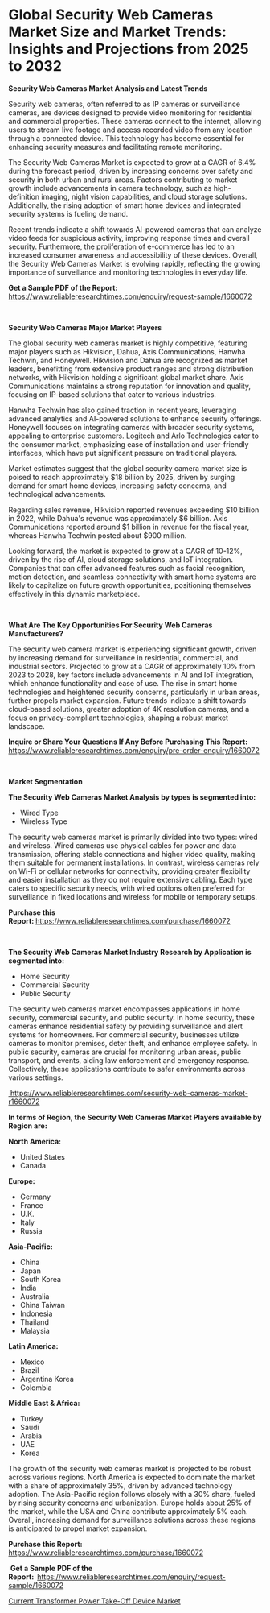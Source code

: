 <p><h1>Global Security Web Cameras Market Size and Market Trends: Insights and Projections from 2025 to 2032</h1></p><p><strong>Security Web Cameras Market Analysis and Latest Trends</strong></p>
<p><p>Security web cameras, often referred to as IP cameras or surveillance cameras, are devices designed to provide video monitoring for residential and commercial properties. These cameras connect to the internet, allowing users to stream live footage and access recorded video from any location through a connected device. This technology has become essential for enhancing security measures and facilitating remote monitoring.</p><p>The Security Web Cameras Market is expected to grow at a CAGR of 6.4% during the forecast period, driven by increasing concerns over safety and security in both urban and rural areas. Factors contributing to market growth include advancements in camera technology, such as high-definition imaging, night vision capabilities, and cloud storage solutions. Additionally, the rising adoption of smart home devices and integrated security systems is fueling demand. </p><p>Recent trends indicate a shift towards AI-powered cameras that can analyze video feeds for suspicious activity, improving response times and overall security. Furthermore, the proliferation of e-commerce has led to an increased consumer awareness and accessibility of these devices. Overall, the Security Web Cameras Market is evolving rapidly, reflecting the growing importance of surveillance and monitoring technologies in everyday life.</p></p>
<p><strong>Get a Sample PDF of the Report:&nbsp;</strong> <a href="https://www.reliableresearchtimes.com/enquiry/request-sample/1660072?utm_campaign=3227&utm_medium=2&utm_source=Github&utm_content=ia&utm_term=29032025&utm_id=security-web-cameras">https://www.reliableresearchtimes.com/enquiry/request-sample/1660072</a></p>
<p>&nbsp;</p>
<p><strong>Security Web Cameras Major Market Players</strong></p>
<p><p>The global security web cameras market is highly competitive, featuring major players such as Hikvision, Dahua, Axis Communications, Hanwha Techwin, and Honeywell. Hikvision and Dahua are recognized as market leaders, benefitting from extensive product ranges and strong distribution networks, with Hikvision holding a significant global market share. Axis Communications maintains a strong reputation for innovation and quality, focusing on IP-based solutions that cater to various industries.</p><p>Hanwha Techwin has also gained traction in recent years, leveraging advanced analytics and AI-powered solutions to enhance security offerings. Honeywell focuses on integrating cameras with broader security systems, appealing to enterprise customers. Logitech and Arlo Technologies cater to the consumer market, emphasizing ease of installation and user-friendly interfaces, which have put significant pressure on traditional players.</p><p>Market estimates suggest that the global security camera market size is poised to reach approximately $18 billion by 2025, driven by surging demand for smart home devices, increasing safety concerns, and technological advancements. </p><p>Regarding sales revenue, Hikvision reported revenues exceeding $10 billion in 2022, while Dahua's revenue was approximately $6 billion. Axis Communications reported around $1 billion in revenue for the fiscal year, whereas Hanwha Techwin posted about $900 million. </p><p>Looking forward, the market is expected to grow at a CAGR of 10-12%, driven by the rise of AI, cloud storage solutions, and IoT integration. Companies that can offer advanced features such as facial recognition, motion detection, and seamless connectivity with smart home systems are likely to capitalize on future growth opportunities, positioning themselves effectively in this dynamic marketplace.</p></p>
<p>&nbsp;</p>
<p><strong>What Are The Key Opportunities For Security Web Cameras Manufacturers?</strong></p>
<p><p>The security web camera market is experiencing significant growth, driven by increasing demand for surveillance in residential, commercial, and industrial sectors. Projected to grow at a CAGR of approximately 10% from 2023 to 2028, key factors include advancements in AI and IoT integration, which enhance functionality and ease of use. The rise in smart home technologies and heightened security concerns, particularly in urban areas, further propels market expansion. Future trends indicate a shift towards cloud-based solutions, greater adoption of 4K resolution cameras, and a focus on privacy-compliant technologies, shaping a robust market landscape.</p></p>
<p><strong>Inquire or Share Your Questions If Any Before Purchasing This Report:</strong> <a href="https://www.reliableresearchtimes.com/enquiry/pre-order-enquiry/1660072?utm_campaign=3227&utm_medium=2&utm_source=Github&utm_content=ia&utm_term=29032025&utm_id=security-web-cameras">https://www.reliableresearchtimes.com/enquiry/pre-order-enquiry/1660072</a></p>
<p>&nbsp;</p>
<p><strong>Market Segmentation</strong></p>
<p><strong>The Security Web Cameras Market Analysis by types is segmented into:</strong></p>
<p><ul><li>Wired Type</li><li>Wireless Type</li></ul></p>
<p><p>The security web cameras market is primarily divided into two types: wired and wireless. Wired cameras use physical cables for power and data transmission, offering stable connections and higher video quality, making them suitable for permanent installations. In contrast, wireless cameras rely on Wi-Fi or cellular networks for connectivity, providing greater flexibility and easier installation as they do not require extensive cabling. Each type caters to specific security needs, with wired options often preferred for surveillance in fixed locations and wireless for mobile or temporary setups.</p></p>
<p><strong>Purchase this Report:&nbsp;</strong><a href="https://www.reliableresearchtimes.com/purchase/1660072?utm_campaign=3227&utm_medium=2&utm_source=Github&utm_content=ia&utm_term=29032025&utm_id=security-web-cameras">https://www.reliableresearchtimes.com/purchase/1660072</a></p>
<p>&nbsp;</p>
<p><strong>The Security Web Cameras Market Industry Research by Application is segmented into:</strong></p>
<p><ul><li>Home Security</li><li>Commercial Security</li><li>Public Security</li></ul></p>
<p><p>The security web cameras market encompasses applications in home security, commercial security, and public security. In home security, these cameras enhance residential safety by providing surveillance and alert systems for homeowners. For commercial security, businesses utilize cameras to monitor premises, deter theft, and enhance employee safety. In public security, cameras are crucial for monitoring urban areas, public transport, and events, aiding law enforcement and emergency response. Collectively, these applications contribute to safer environments across various settings.</p></p>
<p><a href="https://www.reliableresearchtimes.com/security-web-cameras-market-r1660072?utm_campaign=3227&utm_medium=2&utm_source=Github&utm_content=ia&utm_term=29032025&utm_id=security-web-cameras">&nbsp;https://www.reliableresearchtimes.com/security-web-cameras-market-r1660072</a></p>
<p><strong>In terms of Region, the Security Web Cameras Market Players available by Region are:</strong></p>
<p>
    <p> <strong> North America: </strong>
        <ul>
            <li>United States</li>
            <li>Canada</li>
        </ul>
        </p> 
    <p> <strong> Europe: </strong>
        <ul>
            <li>Germany</li>
            <li>France</li>
            <li>U.K.</li>
            <li>Italy</li>
            <li>Russia</li>
        </ul>
        </p> 
    <p> <strong> Asia-Pacific: </strong>
        <ul>
            <li>China</li>
            <li>Japan</li>
            <li>South Korea</li>
            <li>India</li>
            <li>Australia</li>
            <li>China Taiwan</li>
            <li>Indonesia</li>
            <li>Thailand</li>
            <li>Malaysia</li>
        </ul>
        </p> 
    <p> <strong> Latin America: </strong>
        <ul>
            <li>Mexico</li>
            <li>Brazil</li>
            <li>Argentina Korea</li>
            <li>Colombia</li>
        </ul>
        </p> 
    <p> <strong> Middle East & Africa: </strong>
        <ul>
            <li>Turkey</li>
            <li>Saudi</li>
            <li>Arabia</li>
            <li>UAE</li>
            <li>Korea</li>
        </ul>
    </p>
    </p>
<p><p>The growth of the security web cameras market is projected to be robust across various regions. North America is expected to dominate the market with a share of approximately 35%, driven by advanced technology adoption. The Asia-Pacific region follows closely with a 30% share, fueled by rising security concerns and urbanization. Europe holds about 25% of the market, while the USA and China contribute approximately 5% each. Overall, increasing demand for surveillance solutions across these regions is anticipated to propel market expansion.</p></p>
<p><strong>Purchase this Report: </strong><a href="https://www.reliableresearchtimes.com/purchase/1660072?utm_campaign=3227&utm_medium=2&utm_source=Github&utm_content=ia&utm_term=29032025&utm_id=security-web-cameras">https://www.reliableresearchtimes.com/purchase/1660072</a></p>
<p>&nbsp;<strong>Get a Sample PDF of the Report:&nbsp;&nbsp;</strong><a href="https://www.reliableresearchtimes.com/enquiry/request-sample/1660072?utm_campaign=3227&utm_medium=2&utm_source=Github&utm_content=ia&utm_term=29032025&utm_id=security-web-cameras">https://www.reliableresearchtimes.com/enquiry/request-sample/1660072</a></p>
<p><strong></strong></p>
<p><p><a href="https://github.com/jolinolooman/Market-Research-Report-List-1/blob/main/current-transformer-power-take-off-device-market.md?utm_campaign=3227&utm_medium=2&utm_source=Github&utm_content=ia&utm_term=29032025&utm_id=security-web-cameras">Current Transformer Power Take-Off Device Market</a></p></p>
